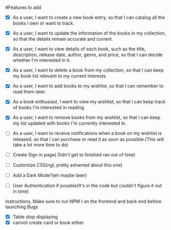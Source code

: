 #Features to add

- [x] As a user, I want to create a new book entry, so that I can catalog all the books I own or want to track.
- [x] As a user, I want to update the information of the books in my collection, so that the details remain accurate and current.
- [x] As a user, I want to view details of each book, such as the title, description, release date, author, genre, and price, so that I can decide       whether I'm interested in it.
- [x] As a user, I want to delete a book from my collection, so that I can keep my book list relevant to my current interests.

- [x] As a user, I want to add books to my wishlist, so that I can remember to read them later.
- [x] As a book enthusiast, I want to view my wishlist, so that I can keep track of books I'm interested in reading.
- [x] As a user, I want to remove books from my wishlist, so that I can keep my list updated with books I'm currently interested in.

- [ ] As a user, I want to receive notifications when a book on my wishlist is released, so that I can purchase or read it as soon as possible.(This will take a lot more time to do)
- [ ] Create Sign in page( Didn't get to finished ran out of time)
- [ ] Customize CSS(ngl, pretty ashamed about this one)
- [ ] Add a Dark Mode?(eh maybe later)
- [ ] User Authentication if possble(It's in the code but couldn't figure it out in time)

Instructions, Make sure to run NPM I on the frontend and back end before launching
Bugs
- [x] Table stop displaying
- [x] cannot create card or book either
